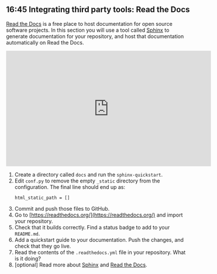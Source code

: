 ## 16:45 Integrating third party tools: Read the Docs

[Read the Docs](https://readthedocs.org/) is a free place to host documentation for open source software projects.
In this section you will use a tool called [Sphinx](https://www.sphinx-doc.org/en/master/) to generate documentation for your repository, and host that documentation automatically on Read the Docs.

<iframe width="560" height="315" src="https://www.youtube-nocookie.com/embed/3kDdPtg3pwU" frameborder="0" allow="accelerometer; autoplay; clipboard-write; encrypted-media; gyroscope; picture-in-picture" allowfullscreen></iframe>

1. Create a directory called `docs` and run the `sphinx-quickstart`.
1. Edit `conf.py` to remove the empty `_static` directory from the configuration. The final line should end up as:
    ```
    html_static_path = []
    ```
1. Commit and push those files to GitHub.
1. Go to [https://readthedocs.org/](https://readthedocs.org/) and import your repository.
1. Check that it builds correctly. Find a status badge to add to your `README.md`.
1. Add a quickstart guide to your documentation. Push the changes, and check that they go live.
2. Read the contents of the `.readthedocs.yml` file in your repository. What is it doing?
3. \[optional\] Read more about [Sphinx](https://www.sphinx-doc.org/en/master/) and [Read the Docs](https://readthedocs.org/).